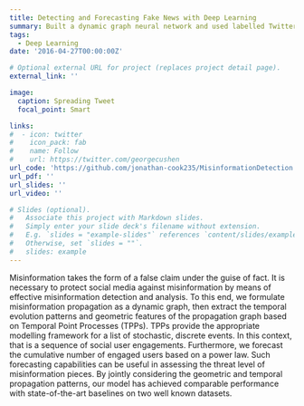 ```yaml
---
title: Detecting and Forecasting Fake News with Deep Learning
summary: Built a dynamic graph neural network and used labelled Twitter data to train a fake news classifier and a model that could forecast the further circulation of existing Tweets.
tags:
  - Deep Learning
date: '2016-04-27T00:00:00Z'

# Optional external URL for project (replaces project detail page).
external_link: ''

image:
  caption: Spreading Tweet
  focal_point: Smart

links:
#  - icon: twitter
#    icon_pack: fab
#    name: Follow
#    url: https://twitter.com/georgecushen
url_code: 'https://github.com/jonathan-cook235/MisinformationDetection'
url_pdf: ''
url_slides: ''
url_video: ''

# Slides (optional).
#   Associate this project with Markdown slides.
#   Simply enter your slide deck's filename without extension.
#   E.g. `slides = "example-slides"` references `content/slides/example-slides.md`.
#   Otherwise, set `slides = ""`.
#   slides: example
---
```


Misinformation takes the form of a false claim under the guise of fact. It is necessary to protect social media against misinformation by means of effective misinformation detection and analysis. To this end, we formulate misinformation propagation as a dynamic graph, then extract the temporal evolution patterns and geometric features of the propagation graph based on Temporal Point Processes (TPPs). TPPs provide the appropriate modelling framework for a list of stochastic, discrete events. In this context, that is a sequence of social user engagements. Furthermore, we forecast the cumulative number of engaged users based on a power law. Such forecasting capabilities can be useful in assessing the threat level of misinformation pieces. By jointly considering the geometric and temporal propagation patterns, our model has achieved comparable performance with state-of-the-art baselines on two well known datasets.
